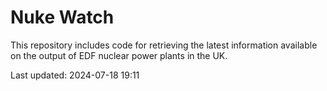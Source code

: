 # Nuke Watch

This repository includes code for retrieving the latest information available on the output of EDF nuclear power plants in the UK.

Last updated: 2024-07-18 19:11